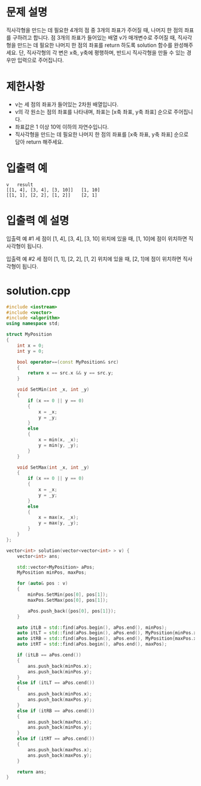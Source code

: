 # 문제 설명
직사각형을 만드는 데 필요한 4개의 점 중 3개의 좌표가 주어질 때, 나머지 한 점의 좌표를 구하려고 합니다. 점 3개의 좌표가 들어있는 배열 v가 매개변수로 주어질 때, 직사각형을 만드는 데 필요한 나머지 한 점의 좌표를 return 하도록 solution 함수를 완성해주세요. 단, 직사각형의 각 변은 x축, y축에 평행하며, 반드시 직사각형을 만들 수 있는 경우만 입력으로 주어집니다.

# 제한사항
- v는 세 점의 좌표가 들어있는 2차원 배열입니다.
- v의 각 원소는 점의 좌표를 나타내며, 좌표는 [x축 좌표, y축 좌표] 순으로 주어집니다.
- 좌표값은 1 이상 10억 이하의 자연수입니다.
- 직사각형을 만드는 데 필요한 나머지 한 점의 좌표를 [x축 좌표, y축 좌표] 순으로 담아 return 해주세요.

# 입출력 예
```
v	result
[[1, 4], [3, 4], [3, 10]]	[1, 10]
[[1, 1], [2, 2], [1, 2]]	[2, 1]
```

# 입출력 예 설명
입출력 예 #1
세 점이 [1, 4], [3, 4], [3, 10] 위치에 있을 때, [1, 10]에 점이 위치하면 직사각형이 됩니다.

입출력 예 #2
세 점이 [1, 1], [2, 2], [1, 2] 위치에 있을 때, [2, 1]에 점이 위치하면 직사각형이 됩니다.

# solution.cpp
```cpp
#include <iostream>
#include <vector>
#include <algorithm>
using namespace std;

struct MyPosition
{
	int x = 0;
	int y = 0;

	bool operator==(const MyPosition& src)
	{
		return x == src.x && y == src.y;
	}

	void SetMin(int _x, int _y)
	{
		if (x == 0 || y == 0)
		{
			x = _x;
			y = _y;
		}
		else
		{
			x = min(x, _x);
			y = min(y, _y);
		}
	}

	void SetMax(int _x, int _y)
	{
		if (x == 0 || y == 0)
		{
			x = _x;
			y = _y;
		}
		else
		{
			x = max(x, _x);
			y = max(y, _y);
		}
	}
};

vector<int> solution(vector<vector<int> > v) {
	vector<int> ans;

	std::vector<MyPosition> aPos;
	MyPosition minPos, maxPos;

	for (auto& pos : v)
	{
		minPos.SetMin(pos[0], pos[1]);
		maxPos.SetMax(pos[0], pos[1]);

		aPos.push_back({pos[0], pos[1]});
	}

	auto itLB = std::find(aPos.begin(), aPos.end(), minPos);
	auto itLT = std::find(aPos.begin(), aPos.end(), MyPosition{minPos.x, maxPos.y});
	auto itRB = std::find(aPos.begin(), aPos.end(), MyPosition{maxPos.x, minPos.y});
	auto itRT = std::find(aPos.begin(), aPos.end(), maxPos);

	if (itLB == aPos.cend())
	{
		ans.push_back(minPos.x);
		ans.push_back(minPos.y);
	}
	else if (itLT == aPos.cend())
	{
		ans.push_back(minPos.x);
		ans.push_back(maxPos.y);
	}
	else if (itRB == aPos.cend())
	{
		ans.push_back(maxPos.x);
		ans.push_back(minPos.y);
	}
	else if (itRT == aPos.cend())
	{
		ans.push_back(maxPos.x);
		ans.push_back(maxPos.y);
	}

	return ans;
}
```